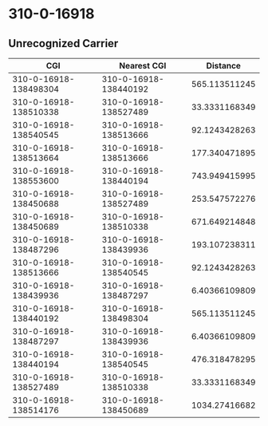 # 310-0-16918
## Unrecognized Carrier


| CGI | Nearest CGI | Distance |
|-----|-------------|----------|
| 310-0-16918-138498304 | 310-0-16918-138440192 | 565.113511245 |
| 310-0-16918-138510338 | 310-0-16918-138527489 | 33.3331168349 |
| 310-0-16918-138540545 | 310-0-16918-138513666 | 92.1243428263 |
| 310-0-16918-138513664 | 310-0-16918-138513666 | 177.340471895 |
| 310-0-16918-138553600 | 310-0-16918-138440194 | 743.949415995 |
| 310-0-16918-138450688 | 310-0-16918-138527489 | 253.547572276 |
| 310-0-16918-138450689 | 310-0-16918-138510338 | 671.649214848 |
| 310-0-16918-138487296 | 310-0-16918-138439936 | 193.107238311 |
| 310-0-16918-138513666 | 310-0-16918-138540545 | 92.1243428263 |
| 310-0-16918-138439936 | 310-0-16918-138487297 | 6.40366109809 |
| 310-0-16918-138440192 | 310-0-16918-138498304 | 565.113511245 |
| 310-0-16918-138487297 | 310-0-16918-138439936 | 6.40366109809 |
| 310-0-16918-138440194 | 310-0-16918-138540545 | 476.318478295 |
| 310-0-16918-138527489 | 310-0-16918-138510338 | 33.3331168349 |
| 310-0-16918-138514176 | 310-0-16918-138450689 | 1034.27416682 |
